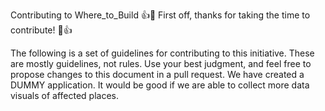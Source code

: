 Contributing to Where_to_Build
👍🎉 First off, thanks for taking the time to contribute! 🎉👍

The following is a set of guidelines for contributing to this initiative. These are mostly guidelines, not rules. Use your best judgment, and feel free to propose changes to this document in a pull request.
We have created a DUMMY application. 
It would be good if we are able to collect more data visuals of affected places.
